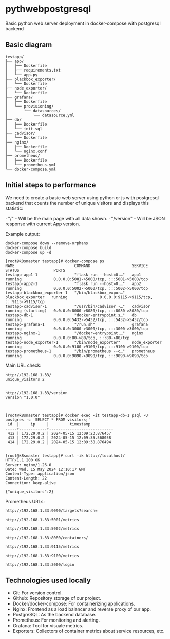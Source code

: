 # pythwebpostgresql
Basic python web server deployment in docker-compose with postgresql backend

## Basic diagram

```
testapp/
├── app/
│   ├── Dockerfile
│   ├── requirements.txt
│   └── app.py
├── blackbox_exporter/
│   └── Dockerfile
├── node_exporter/
│   └── Dockerfile
├── grafana/
│   ├── Dockerfile
│   └── provisioning/
│       └── datasources/
│           └── datasource.yml
├── db/
│   ├── Dockerfile
│   └── init.sql
├── cadvisor/
│   └── Dockerfile
├── nginx/
│   ├── Dockerfile
│   └── nginx.conf
├── prometheus/
│   ├── Dockerfile
│   └── prometheus.yml
└── docker-compose.yml
```

## Initial steps to performance

We need to create a basic web server using python or js with postgresql backend that counts the number of unique visitors and displays
this statistic:

· "/" - Will be the main page with all data shown.
· "/version" - Will be JSON response with current App version. 


Example output:
```
docker-compose down --remove-orphans
docker-compose build
docker-compose up -d
 
[root@k8smaster testapp]# docker-compose ps
NAME                          COMMAND                  SERVICE             STATUS               PORTS
testapp-app1-1                "flask run --host=0.…"   app1                running              0.0.0.0:5001->5000/tcp, :::5001->5000/tcp
testapp-app2-1                "flask run --host=0.…"   app2                running              0.0.0.0:5002->5000/tcp, :::5002->5000/tcp
testapp-blackbox_exporter-1   "/bin/blackbox_expor…"   blackbox_exporter   running              0.0.0.0:9115->9115/tcp, :::9115->9115/tcp
testapp-cadvisor-1            "/usr/bin/cadvisor -…"   cadvisor            running (starting)   0.0.0.0:8080->8080/tcp, :::8080->8080/tcp
testapp-db-1                  "docker-entrypoint.s…"   db                  running              0.0.0.0:5432->5432/tcp, :::5432->5432/tcp
testapp-grafana-1             "/run.sh"                grafana             running              0.0.0.0:3000->3000/tcp, :::3000->3000/tcp
testapp-nginx-1               "/docker-entrypoint.…"   nginx               running              0.0.0.0:80->80/tcp, :::80->80/tcp
testapp-node_exporter-1       "/bin/node_exporter"     node_exporter       running              0.0.0.0:9100->9100/tcp, :::9100->9100/tcp
testapp-prometheus-1          "/bin/prometheus --c…"   prometheus          running              0.0.0.0:9090->9090/tcp, :::9090->9090/tcp
```


Main URL check:
```
http://192.168.1.33/
unique_visitors	2


http://192.168.1.33/version
version	"1.0.0"



[root@k8smaster testapp]# docker exec -it testapp-db-1 psql -U postgres -c 'SELECT * FROM visitors;'
 id  |     ip     |         timestamp
-----+------------+----------------------------
 412 | 172.29.0.2 | 2024-05-15 12:09:23.876457
 413 | 172.29.0.2 | 2024-05-15 12:09:35.568058
 414 | 172.29.0.2 | 2024-05-15 12:09:38.876494


[root@k8smaster testapp]# curl -ik http://localhost/
HTTP/1.1 200 OK
Server: nginx/1.26.0
Date: Wed, 15 May 2024 12:10:17 GMT
Content-Type: application/json
Content-Length: 22
Connection: keep-alive

{"unique_visitors":2}

```



Prometheus URLs:
```
http://192.168.1.33:9090/targets?search=

http://192.168.1.33:5001/metrics

http://192.168.1.33:5002/metrics

http://192.168.1.33:8080/containers/

http://192.168.1.33:9115/metrics

http://192.168.1.33:9100/metrics

http://192.168.1.33:3000/login
```

## Technologies used locally

- Git: For version control.
- Github: Repository storage of our project.
- Docker/docker-compose: For containerizing applications.
- Nginx: Frontend as a load balancer and reverse proxy of our app.
- PostgreSQL: As the backend database.
- Prometheus: For monitoring and alerting.
- Grafana: Tool for visuale metrics.
- Exporters: Collectors of container metrics about service resources, etc.


